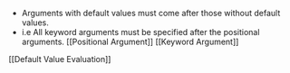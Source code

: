 - Arguments with default values must come after those without default values.
- i.e All keyword arguments must be specified after the positional arguments. 
[[Positional Argument]]
[[Keyword Argument]]




[[Default Value Evaluation]]